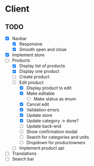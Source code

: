# Client

## TODO

- [x] Navbar
  - [x] Responsive
  - [x] Smooth open and close
- [x] Implement store
- [ ] Products
  - [x] Display list of products
  - [x] Display one product
  - [ ] Create product
  - [ ] Edit product
    - [x] Display product to edit
    - [x] Make editable
      - [ ] Make status as enum
    - [x] Cancel edit
    - [x] Validation errors
    - [x] Update store
    - [x] Update category -> done?
    - [ ] Update back-end
    - [ ] Show confirmation modal
    - [ ] Search for categories and units
    - [ ] Dropdown for productowners
  - [ ] Implement product api
- [ ] Translations
- [ ] Search bar
